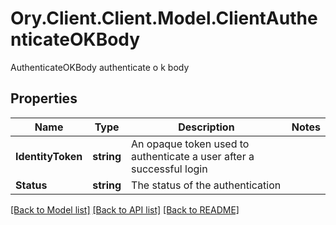 # Ory.Client.Client.Model.ClientAuthenticateOKBody
AuthenticateOKBody authenticate o k body

## Properties

Name | Type | Description | Notes
------------ | ------------- | ------------- | -------------
**IdentityToken** | **string** | An opaque token used to authenticate a user after a successful login | 
**Status** | **string** | The status of the authentication | 

[[Back to Model list]](../README.md#documentation-for-models) [[Back to API list]](../README.md#documentation-for-api-endpoints) [[Back to README]](../README.md)

